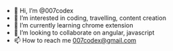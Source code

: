 - 👋 Hi, I’m @007codex
- 👀 I’m interested in coding, travelling, content creation
- 🌱 I’m currently learning chrome extension
- 💞️ I’m looking to collaborate on angular, javascript
- 📫 How to reach me 007codex@gmail.com


<!---
007codex/007codex is a ✨ special ✨ repository because its `README.md` (this file) appears on your GitHub profile.
You can click the Preview link to take a look at your changes.
--->
